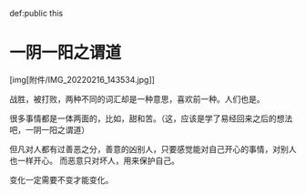 def:public this


# 一阴一阳之谓道

[img[附件/IMG_20220216_143534.jpg]]

战胜，被打败，两种不同的词汇却是一种意思，喜欢前一种。人们也是。


很多事情都是一体两面的，比如，甜和苦。（这，应该是学了易经回来之后的想法吧，一阴一阳之谓道）



但凡对人都有过善恶之分，善意的凶别人，只要感觉能对自己开心的事情，对别人也一样开心。
而恶意只对坏人，用来保护自己。



变化一定需要不变才能变化。